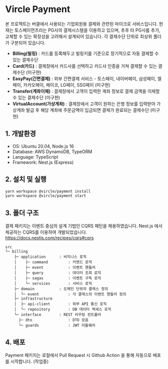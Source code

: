 # Vircle Payment

본 프로젝트는 버클에서 사용되는 기업회원용 결제와 관련된 마이크로 서비스입니다. 현재는 토스페이먼츠라는 PG사의 결제시스템을 이용하고 있으며, 추후 타 PG사를 추가, 교체할 수 있는 확장성을 고려해서 설계되어 있습니다. 각 결제수단 단위로 최상위 폴더가 구분되어 있습니다.

-   **Billing(빌링)** : 카드를 등록해두고 빌링키를 기준으로 정기적으로 자동 결제할 수 있는 결제수단
-   **Card(카드)** : 결제창에서 카드사를 선택하고 카드사 인증을 거쳐 결제할 수 있는 결제수단 (미구현)
-   **EasyPay(간편결제)** : 외부 간편결제 서비스 - 토스페이, 네이버페이, 삼성페이, 엘페이, 카카오페이, 페이코, LG페이, SSG페이 (미구현)
-   **Transfer(계좌이체)** : 결제창에서 고객이 입력한 계좌 정보로 결제 금액을 이체할 수 있는 결제수단 (미구현)
-   **VirtualAccount(가상계좌)** : 결제창에서 고객이 원하는 은행 정보를 입력받아 가상계좌 발급 후 해당 계좌에 주문금액이 입금되면 결제가 완료되는 결제수단 (미구현)

## 1. 개발환경

-   OS: Ubuntu 20.04, Node.js 16
-   Database: AWS DynamoDB, TypeORM
-   Language: TypeScript
-   Framework: Nest.js (Express)

## 2. 설치 및 실행

```bash
yarn workspace @vircle/payment install
yarn workspace @vircle/payment start
```

## 3. 폴더 구조

결제 패키지는 이벤트 중심의 설계 기법인 CQRS 패턴을 채용하였습니다. Nest.js 에서 제공하는 CQRS를 이용하여 개발되었습니다. https://docs.nestjs.com/recipes/cqrs#cqrs

```
src
└─ billing
    ├─ application      : 비지니스 로직
    │    ├─ command         : 커맨드 로직
    │    ├─ event           : 이벤트 핸들러
    │    ├─ query           : 데이터 조회 로직
    │    ├─ sagas           : 이벤트 구독 로직
    │    └─ services        : 서비스 로직
    ├─ domain           : 도메인 단위의 클래스 정의
    │  └─ event             : 각 클래스의 이벤트 핸들러 정의
    ├─ infrastructure
    │  ├─ api-client        : 외부 API 통신 로직
    │  └─ repository        : DB 데이터 엑세스 로직
    └─ interface        : REST 라우팅 컨트롤러
      ├─ dto                : DTO 모음
      └─ guards             : JWT 미들웨어
```

## 4. 배포

Payment 패키지는 로컬에서 Pull Request 시 Github Action 을 통해 자동으로 배포를 시작합니다. (작업중)
